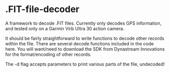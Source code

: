 # .FIT-file-decoder
A framework to decode .FIT files.   Currently only decodes GPS information, and tested only on a Garmin Virb Ultra 30 action camera.

It should be fairly straightforward to write functions to decode other records within the file.  There are several decode functions included in the code here.    You will want/need to download the SDK from Dynastream Innovations for the format/encoding of other records.

The -d flag accepts parameters to print various parts of the file, undecoded!
